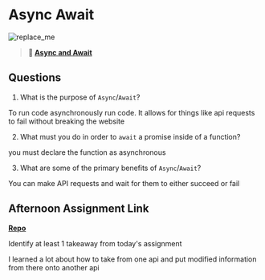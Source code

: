 # Async Await

![replace_me](https://codeworks.blob.core.windows.net/public/assets/img/illustrations/placeholder.svg)

> **📖 [Async and Await](https://codeworksacademy.com/fs-student-guide/resources/wk4/03-Async-Await)**

## Questions

1. What is the purpose of `Async`/`Await`?

To run code asynchronously run code. It allows for things like api requests to fail without breaking the website

2. What must you do in order to  `await` a promise inside of a function?

you must declare the function as asynchronous

3. What are some of the primary benefits of `Async`/`Await`?

You can make API requests and wait for them to either succeed or fail

## Afternoon Assignment Link

**[Repo](https://github.com/JacksonHagen/week4day3)**

Identify at least 1 takeaway from today's assignment

I learned a lot about how to take from one api and put modified information from there onto another api